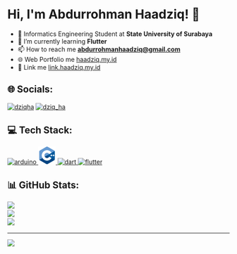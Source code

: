 # Hi, I'm Abdurrohman Haadziq! 👋
- 🏫 Informatics Engineering Student at **State University of Surabaya**
- 🌱 I’m currently learning **Flutter**
- 📫 How to reach me **abdurrohmanhaadziq@gmail.com**
- 🌐 Web Portfolio me [haadziq.my.id](https://www.haadziq.my.id/)
- 🔗 Link me [link.haadziq.my.id](https://link.haadziq.my.id/)

## 🌐 Socials:
<a href="https://linkedin.com/in/dziqha" target="blank"><img align="center" src="https://raw.githubusercontent.com/rahuldkjain/github-profile-readme-generator/master/src/images/icons/Social/linked-in-alt.svg" alt="dziqha" height="30" width="40" /></a>
<a href="https://instagram.com/dziq_ha" target="blank"><img align="center" src="https://raw.githubusercontent.com/rahuldkjain/github-profile-readme-generator/master/src/images/icons/Social/instagram.svg" alt="dziq_ha" height="30" width="40" /></a>
</p>

## 💻 Tech Stack:
<p align="left"> <a href="https://www.arduino.cc/" target="_blank" rel="noreferrer"> <img src="https://cdn.worldvectorlogo.com/logos/arduino-1.svg" alt="arduino" width="40" height="40"/> </a> <a href="https://www.w3schools.com/cpp/" target="_blank" rel="noreferrer"> <img src="https://raw.githubusercontent.com/devicons/devicon/master/icons/cplusplus/cplusplus-original.svg" alt="cplusplus" width="40" height="40"/> </a> <a href="https://dart.dev" target="_blank" rel="noreferrer"> <img src="https://www.vectorlogo.zone/logos/dartlang/dartlang-icon.svg" alt="dart" width="40" height="40"/> </a> <a href="https://flutter.dev" target="_blank" rel="noreferrer"> <img src="https://www.vectorlogo.zone/logos/flutterio/flutterio-icon.svg" alt="flutter" width="40" height="40"/> </a> </p>

## 📊 GitHub Stats:
![](https://github-readme-stats.vercel.app/api?username=Dziqha&theme=dark&hide_border=false&include_all_commits=false&count_private=false)<br/>
![](https://github-readme-streak-stats.herokuapp.com/?user=Dziqha&theme=dark&hide_border=false)<br/>
![](https://github-readme-stats.vercel.app/api/top-langs/?username=Dziqha&theme=dark&hide_border=false&include_all_commits=false&count_private=false&layout=compact)

---
[![](https://visitcount.itsvg.in/api?id=Dziqha&icon=0&color=0)](https://visitcount.itsvg.in)

<!-- Proudly created with GPRM ( https://gprm.itsvg.in ) -->
